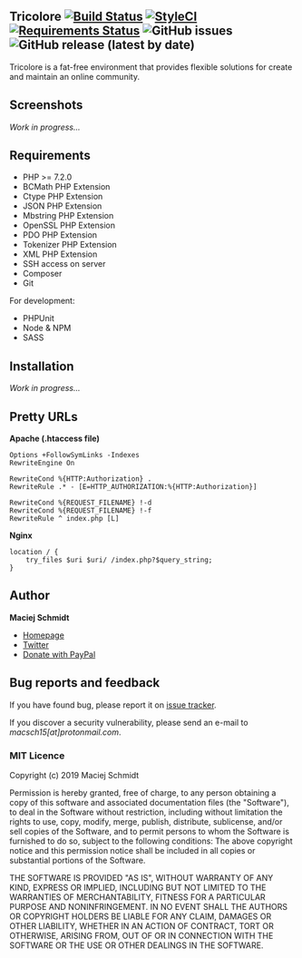 ## Tricolore [![Build Status](https://travis-ci.org/Macsch15/Tricolore.svg?branch=master)](https://travis-ci.org/Macsch15/Tricolore) [![StyleCI](https://github.styleci.io/repos/21590926/shield?branch=master)](https://github.styleci.io/repos/21590926) [![Requirements Status](https://requires.io/github/Macsch15/Tricolore/requirements.svg?branch=master)](https://requires.io/github/Macsch15/Tricolore/requirements/?branch=master) ![GitHub issues](https://img.shields.io/github/issues/Macsch15/Tricolore) ![GitHub release (latest by date)](https://img.shields.io/github/v/release/Macsch15/Tricolore)

Tricolore is a fat-free environment that provides flexible solutions for create and maintain an online community.

## Screenshots
*Work in progress...*

## Requirements
- PHP >= 7.2.0
- BCMath PHP Extension
- Ctype PHP Extension
- JSON PHP Extension
- Mbstring PHP Extension
- OpenSSL PHP Extension
- PDO PHP Extension
- Tokenizer PHP Extension
- XML PHP Extension
- SSH access on server
- Composer
- Git

For development:
- PHPUnit
- Node & NPM
- SASS

## Installation
*Work in progress...*

## Pretty URLs
**Apache (.htaccess file)**
```
Options +FollowSymLinks -Indexes
RewriteEngine On

RewriteCond %{HTTP:Authorization} .
RewriteRule .* - [E=HTTP_AUTHORIZATION:%{HTTP:Authorization}]

RewriteCond %{REQUEST_FILENAME} !-d
RewriteCond %{REQUEST_FILENAME} !-f
RewriteRule ^ index.php [L]
```

**Nginx**
```
location / {
    try_files $uri $uri/ /index.php?$query_string;
}
```

## Author
**Maciej Schmidt**
- [Homepage](https://www.macsch15.pl/ "Homepage")
- [Twitter](https://twitter.com/Macsch15 "Twitter")
- [Donate with PayPal](https://www.paypal.me/MaciejSchmidt "Donate with PayPal")

## Bug reports and feedback
If you have found bug, please report it on [issue tracker](https://github.com/Macsch15/Tricolore/issues "issue tracker").

If you discover a security vulnerability, please send an e-mail to *macsch15[at]protonmail.com*.

### MIT Licence

Copyright (c) 2019 Maciej Schmidt

Permission is hereby granted, free of charge, to any person obtaining a copy 
of this software and associated documentation files (the "Software"), to deal
in the Software without restriction, including without limitation the rights
to use, copy, modify, merge, publish, distribute, sublicense, and/or sell
copies of the Software, and to permit persons to whom the Software is furnished
to do so, subject to the following conditions:
The above copyright notice and this permission notice shall be included in all
copies or substantial portions of the Software.

THE SOFTWARE IS PROVIDED "AS IS", WITHOUT WARRANTY OF ANY KIND, EXPRESS OR
IMPLIED, INCLUDING BUT NOT LIMITED TO THE WARRANTIES OF MERCHANTABILITY,
FITNESS FOR A PARTICULAR PURPOSE AND NONINFRINGEMENT. IN NO EVENT SHALL THE
AUTHORS OR COPYRIGHT HOLDERS BE LIABLE FOR ANY CLAIM, DAMAGES OR OTHER
LIABILITY, WHETHER IN AN ACTION OF CONTRACT, TORT OR OTHERWISE, ARISING FROM,
OUT OF OR IN CONNECTION WITH THE SOFTWARE OR THE USE OR OTHER DEALINGS IN
THE SOFTWARE.
